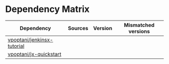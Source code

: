 # Dependency Matrix

Dependency | Sources | Version | Mismatched versions
---------- | ------- | ------- | -------------------
[vpoptani/jenkinsx-tutorial](https://github.com/vpoptani/jenkinsx-tutorial.git) |  | []() | 
[vpoptani/jx-quickstart](https://github.com/vpoptani/jx-quickstart.git) |  | []() | 
